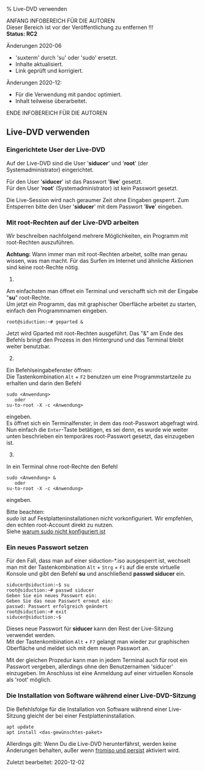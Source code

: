 % Live-DVD verwenden

ANFANG   INFOBEREICH FÜR DIE AUTOREN  
Dieser Bereich ist vor der Veröffentlichung zu entfernen !!!  
**Status: RC2**

Änderungen 2020-06

+ 'suxterm' durch 'su' oder 'sudo' ersetzt.
+ Inhalte aktualisiert.
+ Link geprüft und korrigiert.

Änderungen 2020-12:

+ Für die Verwendung mit pandoc optimiert.
+ Inhalt teilweise überarbeitet.

ENDE   INFOBEREICH FÜR DIE AUTOREN

## Live-DVD verwenden

### Eingerichtete User der Live-DVD

Auf der Live-DVD sind die User '**siducer**' und '**root**' (der Systemadministrator) eingerichtet.

Für den User '**siducer**' ist das Passwort '**live**' gesetzt.  
Für den User '**root**' (Systemadministrator) ist kein Passwort gesetzt.

Die Live-Session wird nach geraumer Zeit ohne Eingaben gesperrt. Zum Entsperren bitte den User '**siducer**' mit dem Passwort '**live**' eingeben.

### Mit root-Rechten auf der Live-DVD arbeiten

Wir beschreiben nachfolgend mehrere Möglichkeiten, ein Programm mit root-Rechten auszuführen.

<warning>**Achtung:**</warning>
<warning>Wann immer man mit root-Rechten arbeitet, sollte man genau wissen, was man macht. Für das Surfen im Internet und ähnliche Aktionen sind keine root-Rechte nötig.</warning>

1.
  Am einfachsten man öffnet ein Terminal und verschafft sich mit der Eingabe "**su**" root-Rechte.  
  Um jetzt ein Programm, das mit graphischer Oberfläche arbeitet zu starten, einfach den Programmnamen eingeben. 

  ~~~
  root@siduction:~# geparted &
  ~~~

  Jetzt wird Gparted mit root-Rechten ausgeführt. Das "&" am Ende des Befehls bringt den Prozess in den Hintergrund und das Terminal bleibt weiter benutzbar.

2.
  Ein Befehlseingabefenster öffnen:  
  Die Tastenkombination `Alt` + `F2` benutzen um eine Programmstartzeile zu erhalten und darin den Befehl

  ~~~
  sudo <Anwendung>  
     oder  
  su-to-root -X -c <Anwendung>
  ~~~

  eingeben.  
  Es öffnet sich ein Terminalfenster, in dem das root-Passwort abgefragt wird. Nun einfach die `Enter`-Taste betätigen, es sei denn, es wurde wie weiter unten beschrieben ein temporäres root-Passwort gesetzt, das einzugeben ist.

3.
  In ein Terminal ohne root-Rechte den Befehl

  ~~~
  sudo <Anwendung> &
     oder
  su-to-root -X -c <Anwendung>
  ~~~

  eingeben.  

  Bitte beachten:  
  *sudo* ist auf Festplatteninstallationen nicht vorkonfiguriert. Wir empfehlen, den echten root-Account direkt zu nutzen.  
Siehe [warum sudo nicht konfiguriert ist](term-konsole_de.md#sudo)

### Ein neues Passwort setzen

Für den Fall, dass man auf einer siduction-*.iso ausgesperrt ist, wechselt man mit der Tastenkombination `Alt` + `Strg` + `F1` auf die erste virtuelle Konsole und gibt den Befehl **su** und anschließend **passwd siducer** ein.

~~~
siducer@siduction:~$ su
root@siduction:~# passwd siducer
Geben Sie ein neues Passwort ein:
Geben Sie das neue Passwort erneut ein:
passwd: Passwort erfolgreich geändert
root@siduction:~# exit
siducer@siduction:~$
~~~

Dieses neue Passwort für **siducer** kann den Rest der Live-Sitzung verwendet werden.  
Mit der Tastenkombination `Alt` + `F7` gelangt man wieder zur graphischen Oberfläche und meldet sich mit dem neuen Passwort an.

Mit der gleichen Prozedur kann man in jedem Terminal auch für root ein Passwort vergeben, allerdings ohne den Benutzernamen 'siducer' einzugeben. Im Anschluss ist eine Anmeldung auf einer virtuellen Konsole als 'root' möglich.

### Die Installation von Software während einer Live-DVD-Sitzung

Die Befehlsfolge für die Installation von Software während einer Live-Sitzung gleicht der bei einer Festplatteninstallation.

~~~
apt update
apt install <das-gewünschtes-paket>
~~~

Allerdings gilt: Wenn Du die Live-DVD herunterfährst, werden keine Änderungen behalten, außer wenn [fromiso und persist](hd-install-opts_de.md#fromiso-persist) aktiviert wird.

<div id="rev">Zuletzt bearbeitet: 2020-12-02</div>
